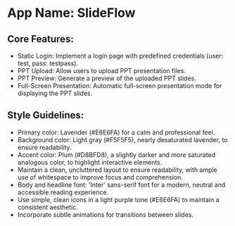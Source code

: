 # **App Name**: SlideFlow

## Core Features:

- Static Login: Implement a login page with predefined credentials (user: test, pass: testpass).
- PPT Upload: Allow users to upload PPT presentation files.
- PPT Preview: Generate a preview of the uploaded PPT slides.
- Full-Screen Presentation: Automatic full-screen presentation mode for displaying the PPT slides.

## Style Guidelines:

- Primary color: Lavender (#E6E6FA) for a calm and professional feel.
- Background color: Light gray (#F5F5F5), nearly desaturated lavender, to ensure readability.
- Accent color: Plum (#D8BFD8), a slightly darker and more saturated analogous color, to highlight interactive elements.
- Maintain a clean, uncluttered layout to ensure readability, with ample use of whitespace to improve focus and comprehension.
- Body and headline font: 'Inter' sans-serif font for a modern, neutral and accessible reading experience.
- Use simple, clean icons in a light purple tone (#E6E6FA) to maintain a consistent aesthetic.
- Incorporate subtle animations for transitions between slides.